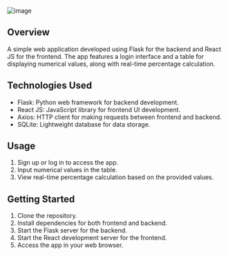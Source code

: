 ![image](https://github.com/EssamKonafa/Table_Tracker_App/assets/128749610/b36d187b-f9a7-4d41-8349-ecdd236cd808)

## Overview

A simple web application developed using Flask for the backend and React JS for the frontend. The app features a login interface and a table for displaying numerical values, along with real-time percentage calculation.

## Technologies Used

- Flask: Python web framework for backend development.
- React JS: JavaScript library for frontend UI development.
- Axios: HTTP client for making requests between frontend and backend.
- SQLite: Lightweight database for data storage.

## Usage

1. Sign up or log in to access the app.
2. Input numerical values in the table.
3. View real-time percentage calculation based on the provided values.

## Getting Started

1. Clone the repository.
2. Install dependencies for both frontend and backend.
3. Start the Flask server for the backend.
4. Start the React development server for the frontend.
5. Access the app in your web browser.
